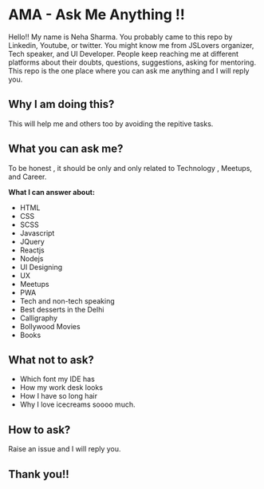 # AMA - Ask Me Anything !!
 Hello!! My name is Neha Sharma. You probably came to this repo by Linkedin, Youtube, or twitter. You might know me from JSLovers organizer, Tech speaker, and UI Developer. People keep reaching me at different platforms about their doubts, questions, suggestions, asking for mentoring. This repo is the one place where you can ask me anything and I will reply you.
 
 ## Why I am doing this?
 This will help me and others too by avoiding the repitive tasks.
 
 ## What you can ask me?
 To be honest , it should be only and only related to Technology , Meetups, and Career.
 
 __What I can answer about:__
 - HTML
 - CSS
 - SCSS
 - Javascript
 - JQuery
 - Reactjs
 - Nodejs
 - UI Designing
 - UX 
 - Meetups
 - PWA
 - Tech and non-tech speaking
 - Best desserts in the Delhi
 - Calligraphy
 - Bollywood Movies
 - Books
 
 ## What not to ask?
 - Which font my IDE has
 - How my work desk looks
 - How I have so long hair
 - Why I love icecreams soooo much.
 
 ## How to ask?
 Raise an issue and I will reply you.
 
 ## Thank you!!
